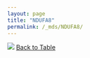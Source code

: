 ```yaml
---
layout: page
title: "NDUFA8"
permalink: /_mds/NDUFA8/
---
```


![](../../alns_9.28.22/aln_5HSAA071188_0.988.png?raw=true
)
[Back to Table](../../display)
